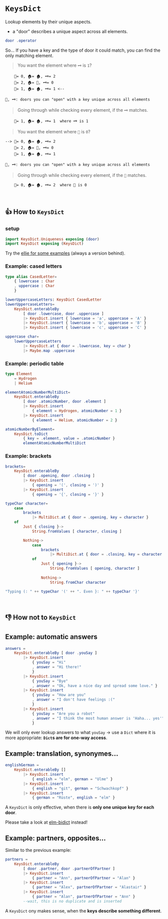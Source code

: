 # `KeysDict`
Lookup elements by their unique aspects.

- a "door" describes a unique aspect across all elements.
```elm
door .operator
```
So... If you have a key and the type of door it could match, you can find the only matching element.

> You want the element where `🗝️` is `1`?

```noformatingples
    🔑= 0, 🏠= 🏚, 🗝️= 2
    🔑= 2, 🏠= 🏡, 🗝️= 0
    🔑= 1, 🏠= 🏚, 🗝️= 1 <--

🔑, 🗝️: doors you can "open" with a key unique across all elements
```

> Going through while checking every element, if the `🗝️` matches.

        🔑= 1, 🏠= 🏚, 🗝️= 1  where 🗝️ is 1   
        
> You want the element where `🔑` is `0`?

```noformatingples
--> 🔑= 0, 🏠= 🏚, 🗝️= 2
    🔑= 2, 🏠= 🏡, 🗝️= 0
    🔑= 1, 🏠= 🏚, 🗝️= 1

🔑, 🗝️: doors you can "open" with a key unique across all elements
```

> Going through while checking every element, if the `🔑` matches.

```noformatingples
    🔑= 0, 🏠= 🏚, 🗝️= 2  where 🔑 is 0
```

&nbsp;


## 👍 How to `KeysDict`

### setup

```elm
import KeysDict.Uniqueness exposing (door)
import KeysDict exposing (KeysDict)
```

Try the [ellie for some examples](https://ellie-app.com/cHj9Fy9bpXMa1) (always a version behind).

### Example: cased letters
```elm
type alias CasedLetter=
    { lowercase : Char
    , uppercase : Char
    }

lowerUppercaseLetters: KeysDict CasedLetter
lowerUppercaseLetters=
    KeysDict.enterableBy
        [ door .lowercase, door .uppercase ]
        |> KeysDict.insert { lowercase = 'a', uppercase = 'A' }
        |> KeysDict.insert { lowercase = 'b', uppercase = 'B' }
        |> KeysDict.insert { lowercase = 'c', uppercase = 'C' }

uppercase char=
    lowerUppercaseLetters
        |> KeysDict.at { door = .lowercase, key = char }
        |> Maybe.map .uppercase
```

### Example: periodic table

```elm
type Element
    = Hydrogen
    | Helium

elementAtomicNumberMultiDict=
    KeysDict.enterableBy
        [ door .atomicNumber, door .element ]
        |> KeysDict.insert
            { element = Hydrogen, atomicNumber = 1 }
        |> KeysDict.insert
            { element = Helium, atomicNumber = 2 }

atomicNumberByElement=
    KeysDict.toDict
        { key = .element, value = .atomicNumber }
        elementAtomicNumberMultiDict
```

### Example: brackets

```elm
brackets=
    KeysDict.enterableBy
        [ door .opening, door .closing ]
        |> KeysDict.insert
            { opening = '(', closing = ')' }
        |> KeysDict.insert
            { opening = '{', closing = '}' }

typeChar character=
    case
        brackets
            |> MultiDict.at { door = .opening, key = character }
    of
        Just { closing }->
            String.fromValues [ character, closing ]

        Nothing->
            case
                brackets
                    |> MultiDict.at { door = .closing, key = character }
            of
                Just { opening }->
                    String.fromValues [ opening, character ]
                  
                Nothing->
                    String.fromChar character

"Typing (: " ++ typeChar '(' ++ ". Even }: " ++ typeChar '}'
```
&nbsp;


## 👎 How not to `KeysDict`

## Example: automatic answers
```elm
answers =
    KeysDict.enterableBy [ door .youSay ]
        |> KeysDict.insert
            { youSay = "Hi"
            , answer = "Hi there!"
            }
        |> KeysDict.insert
            { youSay = "Bye"
            , answer = "Ok, have a nice day and spread some love." }
        |> KeysDict.insert
            { youSay = "How are you"
            , answer = "I don't have feelings :("
            }
        |> KeysDict.insert
            { youSay = "Are you a robot"
            , answer = "I think the most human answer is 'Haha... yes'"
            }
```
We will only ever lookup answers to what `youSay`
→ use a `Dict` where it is more appropriate: **`Dict`s are for one-way access**.

## Example: translation, synonymes...
```elm
englishGerman =
    KeysDict.enterableBy []
        |> KeysDict.insert
            { english = "elm", german = "Ulme" }
        |> KeysDict.insert
            { english = "git", german = "Schwachkopf" }
        |> KeysDict.insert
            { german = "Rüste", english = "elm" }
```
A `KeysDict` is only effective, when there is **only one unique key for each door**.

Please take a look at [elm-bidict](https://github.com/Janiczek/elm-bidict) instead!

## Example: partners, opposites...

Similar to the previous example:
```elm
partners =
    KeysDict.enterableBy
        [ door .partner, door .partnerOfPartner ]
        |> KeysDict.insert
            { partner = "Ann", partnerOfPartner = "Alan" }
        |> KeysDict.insert
            { partner = "Alex", partnerOfPartner = "Alastair" }
        |> KeysDict.insert
            { partner = "Alan", partnerOfPartner = "Ann" }
        --wait, this is no duplicate and is inserted
```
A `KeysDict` ony makes sense, when the **keys describe something different**.
